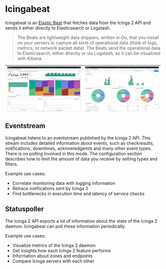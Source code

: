 # Icingabeat

Icingabeat is an [Elastic Beat](https://www.elastic.co/products/beats) that
fetches data from the Icinga 2 API and sends it either directly to Elasticsearch
or Logstash.

> The Beats are lightweight data shippers, written in Go, that you install on
> your servers to capture all sorts of operational data (think of logs,
> metrics, or network packet data). The Beats send the operational data to
> Elasticsearch, either directly or via Logstash, so it can be visualized with
> Kibana.

![CheckResults](../screenshots/checkresults.png) | ![Status](../screenshots/notifications.png)
-------------------------------------------------|-------------------------------------

## Eventstream

Icingabeat listens to an eventstream published by the Icinga 2 API. This stream
includes detailed information about events, such as checkresults, notifications,
downtimes, acknowledgemts and many other event types. There is no polling
involved in this mode. The configuration section describes how to limit the
amount of data you receive by setting types and filters.

Example use cases:
* Correlate monitoring data with logging information
* Retrace notifications sent by Icinga 2
* Find bottlenecks in execution time and latency of service checks

## Statuspoller

The Icinga 2 API exports a lot of information about the state of the Icinga 2
daemon. Icingabeat can poll these information periodically.

Example use cases:
* Visualize metrics of the Icinga 2 daemon
* Get insights how each Icinga 2 feature performs
* Information about zones and endpoints
* Compare Icinga servers with each other
